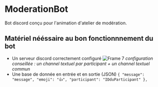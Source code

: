 # ModerationBot
Bot discord conçu pour l'animation d'atelier de modération.
## Matériel nééssaire au bon fonctionnnement du bot
- Un serveur discord correctement configuré
![Frame 7](https://user-images.githubusercontent.com/85356491/120825331-93f4fe80-c559-11eb-8bc8-056086c4eb3b.png)
*configuration conseillée : un channel textuel par participant + un channel textuel commun* 
- Une base de donnée en entrée et en sortie (JSON)
`{
    "message": "message",
    "emoji": "👍",
    "participant": "IDduParticipant"
  },`
